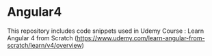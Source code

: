 # Angular4
This repository includes code snippets used in Udemy Course : Learn Angular 4 from Scratch (https://www.udemy.com/learn-angular-from-scratch/learn/v4/overview)
